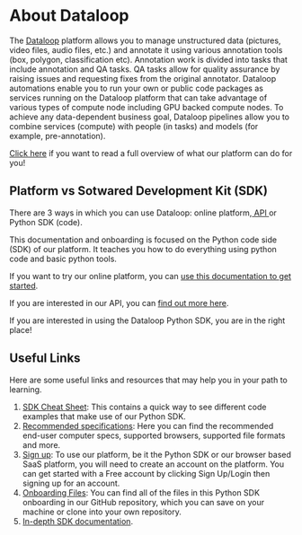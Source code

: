 # About Dataloop

The [Dataloop](https://dataloop.ai) platform allows you to manage unstructured data (pictures, video files, audio files, etc.) and annotate it using various annotation tools (box, polygon, classification etc). Annotation work is divided into tasks that include annotation and QA tasks.  QA tasks allow for quality assurance by raising issues and requesting fixes from the original annotator. Dataloop automations enable you to run your own or public code packages as services running on the Dataloop platform that can take advantage of various types of compute node including GPU backed compute nodes. To achieve any data-dependent business goal, Dataloop pipelines allow you to combine services (compute) with people (in tasks) and models (for example, pre-annotation).

[Click here](https://dataloop.ai/docs/dataloop-overview) if you want to read a full overview of what our platform can do for you!

## Platform vs Sotwared Development Kit (SDK)

There are 3 ways in which you can use Dataloop: online platform,[ API ](https://gate.dataloop.ai/api/v1/docs) or Python SDK (code).

This documentation and onboarding is focused on the Python code side (SDK) of our platform. It teaches you how to do everything using python code and basic python tools.

If you want to try our online platform, you can [use this documentation to get started](https://dataloop.ai/docs/welcome).

If you are interested in our API, you can [find out more here](https://dataloop.ai/docs/api).

If you are interested in using the Dataloop Python SDK, you are in the right place!

## Useful Links

Here are some useful links and resources that may help you in your path to learning.

1. [SDK Cheat Sheet](https://dataloop.ai/docs/sdk-cheatsheet): This contains a quick way to see different code examples that make use of our Python SDK.
2. [Recommended specifications](https://dataloop.ai/docs/platform-recommended): Here you can find the recommended end-user computer specs, supported browsers, supported file formats and more.
3. [Sign up](https://console.dataloop.ai/welcome?redirect=%2Fprojects%3Fiss%3Dhttps%253A%252F%252Fdataloop-production.auth0.com%252F): To use our platform, be it the Python SDK or our browser based SaaS platform, you will need to create an account on the platform.  You can get started with a Free account by clicking Sign Up/Login then signing up for an account.
4. [Onboarding Files](Onboarding/): You can find all of the files in this Python SDK onboarding in our GitHub repository, which you can save on your machine or clone into your own repository.
5. [In-depth SDK documentation](https://sdk-docs.dataloop.ai/en/latest/tutorials.html#model-management).
